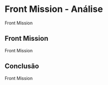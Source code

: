 ---
---

# Front Mission - Análise

Front Mission

## Front Mission

Front Mission

## Conclusão

Front Mission
